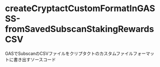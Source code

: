 # createCryptactCustomFormatInGASSS-fromSavedSubscanStakingRewardsCSV
GASでSubscanのCSVファイルをクリプタクトのカスタムファイルフォーマットに書き出すソースコード
